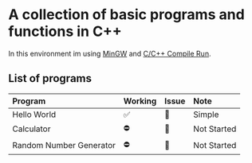 # A collection of basic programs and functions in C++

In this environment im using [MinGW](https://code.visualstudio.com/docs/cpp/config-mingw) and [C/C++ Compile Run](https://marketplace.visualstudio.com/items?itemName=danielpinto8zz6.c-cpp-compile-run).

## List of programs

| Program                 | Working | Issue | Note        |
| :---------------------- | :------ | :---- | :---------- |
| Hello World             | ✅      | 🔕    | Simple      |
| Calculator              | ⛔      | 🔔    | Not Started |
| Random Number Generator | ⛔      | 🔔    | Not Started |
